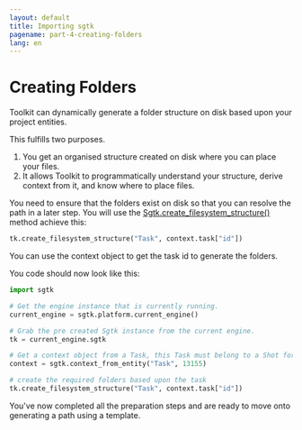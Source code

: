 ```yaml
---
layout: default
title: Importing sgtk
pagename: part-4-creating-folders
lang: en
---
```


# Creating Folders

Toolkit can dynamically generate a folder structure on disk based upon your project entities.

This fulfills two purposes.

1. You get an organised structure created on disk where you can place your files.
2. It allows Toolkit to programmatically understand your structure, derive context from it, and know where to place files.

You need to ensure that the folders exist on disk so that you can resolve the path in a later step.
You will use the [Sgtk.create_filesystem_structure()](https://developer.shotgunsoftware.com/tk-core/core.html?#sgtk.Sgtk.create_filesystem_structure) method achieve this:

```python
tk.create_filesystem_structure("Task", context.task["id"])
```
You can use the context object to get the task id to generate the folders.

You code should now look like this:

```python
import sgtk

# Get the engine instance that is currently running.
current_engine = sgtk.platform.current_engine()

# Grab the pre created Sgtk instance from the current engine.
tk = current_engine.sgtk

# Get a context object from a Task, this Task must belong to a Shot for the future steps to work. 
context = sgtk.context_from_entity("Task", 13155)

# create the required folders based upon the task
tk.create_filesystem_structure("Task", context.task["id"])
```

You've now completed all the preparation steps and are ready to move onto generating a path using a template.
